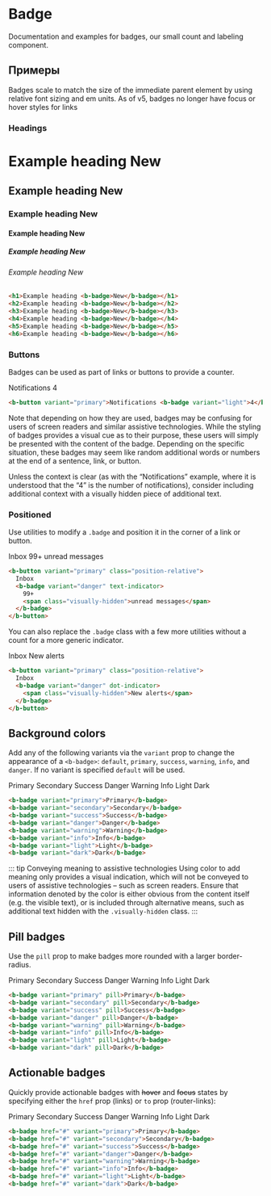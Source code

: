 # Badge

Documentation and examples for badges, our small count and labeling component.

## Примеры

Badges scale to match the size of the immediate parent element by using relative font sizing and em units. As of v5, badges no longer have focus or hover styles for links

### Headings

<ClientOnly>
    <b-card class="mt-2">
        <h1>Example heading <b-badge>New</b-badge></h1>
        <h2 class="border-0 pb-0">Example heading <b-badge>New</b-badge></h2>
        <h3>Example heading <b-badge>New</b-badge></h3>
        <h4>Example heading <b-badge>New</b-badge></h4>
        <h5>Example heading <b-badge>New</b-badge></h5>
        <h6>Example heading <b-badge>New</b-badge></h6>
    </b-card>
</ClientOnly>

```html
<h1>Example heading <b-badge>New</b-badge></h1>
<h2>Example heading <b-badge>New</b-badge></h2>
<h3>Example heading <b-badge>New</b-badge></h3>
<h4>Example heading <b-badge>New</b-badge></h4>
<h5>Example heading <b-badge>New</b-badge></h5>
<h6>Example heading <b-badge>New</b-badge></h6>
```

### Buttons

Badges can be used as part of links or buttons to provide a counter.

<ClientOnly>
    <b-card>
        <b-button variant="primary">
            Notifications <b-badge variant="light">4</b-badge>
        </b-button>
    </b-card>
</ClientOnly>

```html
<b-button variant="primary">Notifications <b-badge variant="light">4</b-badge></b-button>
```

Note that depending on how they are used, badges may be confusing for users of screen readers and similar assistive technologies. While the styling of badges provides a visual cue as to their purpose, these users will simply be presented with the content of the badge. Depending on the specific situation, these badges may seem like random additional words or numbers at the end of a sentence, link, or button.

Unless the context is clear (as with the “Notifications” example, where it is understood that the “4” is the number of notifications), consider including additional context with a visually hidden piece of additional text.

### Positioned

Use utilities to modify a `.badge` and position it in the corner of a link or button.

<ClientOnly>
    <b-card>
        <b-button variant="primary" class="position-relative">
            Inbox
            <b-badge variant="danger" text-indicator>
                99+
                <span class="visually-hidden">unread messages</span>
            </b-badge>
        </b-button>
    </b-card>
</ClientOnly>

```html
<b-button variant="primary" class="position-relative">
  Inbox
  <b-badge variant="danger" text-indicator>
    99+
    <span class="visually-hidden">unread messages</span>
  </b-badge>
</b-button>
```

You can also replace the `.badge` class with a few more utilities without a count for a more generic indicator.

<ClientOnly>
    <b-card>
        <b-button variant="primary" class="position-relative">
            Inbox
            <b-badge variant="danger" dot-indicator>
                <span class="visually-hidden">New alerts</span>
            </b-badge>
        </b-button>
    </b-card>
</ClientOnly>

```html
<b-button variant="primary" class="position-relative">
  Inbox
  <b-badge variant="danger" dot-indicator>
    <span class="visually-hidden">New alerts</span>
  </b-badge>
</b-button>
```

## Background colors

Add any of the following variants via the `variant` prop to change the appearance of a `<b-badge>`: `default`, `primary`, `success`, `warning`, `info`, and `danger`. If no variant is specified `default` will be used.

<ClientOnly>
    <b-card>
        <b-badge variant="primary">Primary</b-badge>
        <b-badge variant="secondary">Secondary</b-badge>
        <b-badge variant="success">Success</b-badge>
        <b-badge variant="danger">Danger</b-badge>
        <b-badge variant="warning">Warning</b-badge>
        <b-badge variant="info">Info</b-badge>
        <b-badge variant="light">Light</b-badge>
        <b-badge variant="dark">Dark</b-badge>
    </b-card>
</ClientOnly>

```html
<b-badge variant="primary">Primary</b-badge>
<b-badge variant="secondary">Secondary</b-badge>
<b-badge variant="success">Success</b-badge>
<b-badge variant="danger">Danger</b-badge>
<b-badge variant="warning">Warning</b-badge>
<b-badge variant="info">Info</b-badge>
<b-badge variant="light">Light</b-badge>
<b-badge variant="dark">Dark</b-badge>
```

::: tip Conveying meaning to assistive technologies
Using color to add meaning only provides a visual indication, which will not be conveyed to users of assistive technologies – such as screen readers. Ensure that information denoted by the color is either obvious from the content itself (e.g. the visible text), or is included through alternative means, such as additional text hidden with the `.visually-hidden` class.
:::

## Pill badges

Use the `pill` prop to make badges more rounded with a larger border-radius.

<ClientOnly>
    <b-card>
        <b-badge variant="primary" pill>Primary</b-badge>
        <b-badge variant="secondary" pill>Secondary</b-badge>
        <b-badge variant="success" pill>Success</b-badge>
        <b-badge variant="danger" pill>Danger</b-badge>
        <b-badge variant="warning" pill>Warning</b-badge>
        <b-badge variant="info" pill>Info</b-badge>
        <b-badge variant="light" pill>Light</b-badge>
        <b-badge variant="dark" pill>Dark</b-badge>
    </b-card>
</ClientOnly>

```html
<b-badge variant="primary" pill>Primary</b-badge>
<b-badge variant="secondary" pill>Secondary</b-badge>
<b-badge variant="success" pill>Success</b-badge>
<b-badge variant="danger" pill>Danger</b-badge>
<b-badge variant="warning" pill>Warning</b-badge>
<b-badge variant="info" pill>Info</b-badge>
<b-badge variant="light" pill>Light</b-badge>
<b-badge variant="dark" pill>Dark</b-badge>
```

## Actionable badges

Quickly provide actionable badges with ~~hover~~ and ~~focus~~ states by specifying either the `href` prop (links) or `to` prop (router-links):

<ClientOnly>
  <b-card>
    <b-badge href="#" variant="primary">Primary</b-badge>
    <b-badge href="#" variant="secondary">Secondary</b-badge>
    <b-badge href="#" variant="success">Success</b-badge>
    <b-badge href="#" variant="danger">Danger</b-badge>
    <b-badge href="#" variant="warning">Warning</b-badge>
    <b-badge href="#" variant="info">Info</b-badge>
    <b-badge href="#" variant="light">Light</b-badge>
    <b-badge href="#" variant="dark">Dark</b-badge>
  </b-card>
</ClientOnly>

```html
<b-badge href="#" variant="primary">Primary</b-badge>
<b-badge href="#" variant="secondary">Secondary</b-badge>
<b-badge href="#" variant="success">Success</b-badge>
<b-badge href="#" variant="danger">Danger</b-badge>
<b-badge href="#" variant="warning">Warning</b-badge>
<b-badge href="#" variant="info">Info</b-badge>
<b-badge href="#" variant="light">Light</b-badge>
<b-badge href="#" variant="dark">Dark</b-badge>
```

<ClientOnly>
    <ComponentReference></ComponentReference>
</ClientOnly>
